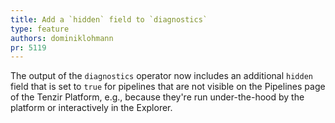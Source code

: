 ```yaml
---
title: Add a `hidden` field to `diagnostics`
type: feature
authors: dominiklohmann
pr: 5119
---
```


The output of the `diagnostics` operator now includes an additional `hidden`
field that is set to `true` for pipelines that are not visible on the Pipelines
page of the Tenzir Platform, e.g., because they're run under-the-hood by the
platform or interactively in the Explorer.
